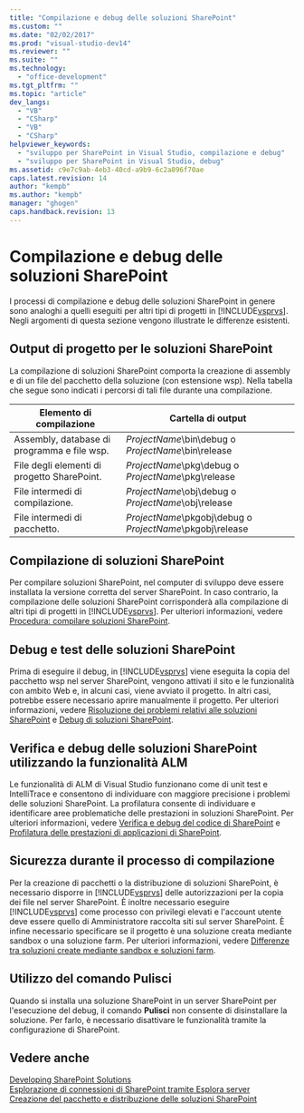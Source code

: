 ```yaml
---
title: "Compilazione e debug delle soluzioni SharePoint"
ms.custom: ""
ms.date: "02/02/2017"
ms.prod: "visual-studio-dev14"
ms.reviewer: ""
ms.suite: ""
ms.technology: 
  - "office-development"
ms.tgt_pltfrm: ""
ms.topic: "article"
dev_langs: 
  - "VB"
  - "CSharp"
  - "VB"
  - "CSharp"
helpviewer_keywords: 
  - "sviluppo per SharePoint in Visual Studio, compilazione e debug"
  - "sviluppo per SharePoint in Visual Studio, debug"
ms.assetid: c9e7c9ab-4eb3-40cd-a9b9-6c2a896f70ae
caps.latest.revision: 14
author: "kempb"
ms.author: "kempb"
manager: "ghogen"
caps.handback.revision: 13
---
```

# Compilazione e debug delle soluzioni SharePoint
  I processi di compilazione e debug delle soluzioni SharePoint in genere sono analoghi a quelli eseguiti per altri tipi di progetti in [!INCLUDE[vsprvs](../sharepoint/includes/vsprvs-md.md)].  Negli argomenti di questa sezione vengono illustrate le differenze esistenti.  
  
## Output di progetto per le soluzioni SharePoint  
 La compilazione di soluzioni SharePoint comporta la creazione di assembly e di un file del pacchetto della soluzione \(con estensione wsp\).  Nella tabella che segue sono indicati i percorsi di tali file durante una compilazione.  
  
|Elemento di compilazione|Cartella di output|  
|------------------------------|------------------------|  
|Assembly, database di programma e file wsp.|*ProjectName*\\bin\\debug o *ProjectName*\\bin\\release|  
|File degli elementi di progetto SharePoint.|*ProjectName*\\pkg\\debug o *ProjectName*\\pkg\\release|  
|File intermedi di compilazione.|*ProjectName*\\obj\\debug o *ProjectName*\\obj\\release|  
|File intermedi di pacchetto.|*ProjectName*\\pkgobj\\debug o *ProjectName*\\pkgobj\\release|  
  
## Compilazione di soluzioni SharePoint  
 Per compilare soluzioni SharePoint, nel computer di sviluppo deve essere installata la versione corretta del server SharePoint.  In caso contrario, la compilazione delle soluzioni SharePoint corrisponderà alla compilazione di altri tipi di progetti in [!INCLUDE[vsprvs](../sharepoint/includes/vsprvs-md.md)].  Per ulteriori informazioni, vedere [Procedura: compilare soluzioni SharePoint](../sharepoint/how-to-build-sharepoint-solutions.md).  
  
## Debug e test delle soluzioni SharePoint  
 Prima di eseguire il debug, in [!INCLUDE[vsprvs](../sharepoint/includes/vsprvs-md.md)] viene eseguita la copia del pacchetto wsp nel server SharePoint, vengono attivati il sito e le funzionalità con ambito Web e, in alcuni casi, viene avviato il progetto.  In altri casi, potrebbe essere necessario aprire manualmente il progetto.  Per ulteriori informazioni, vedere [Risoluzione dei problemi relativi alle soluzioni SharePoint](../sharepoint/troubleshooting-sharepoint-solutions.md) e [Debug di soluzioni SharePoint](../sharepoint/debugging-sharepoint-solutions.md).  
  
## Verifica e debug delle soluzioni SharePoint utilizzando la funzionalità ALM  
 Le funzionalità di ALM di Visual Studio funzionano come di unit test e IntelliTrace e consentono di individuare con maggiore precisione i problemi delle soluzioni SharePoint.  La profilatura consente di individuare e identificare aree problematiche delle prestazioni in soluzioni SharePoint.  Per ulteriori informazioni, vedere [Verifica e debug del codice di SharePoint](../sharepoint/verifying-and-debugging-sharepoint-code.md) e [Profilatura delle prestazioni di applicazioni di SharePoint](../sharepoint/profiling-the-performance-of-sharepoint-applications.md).  
  
## Sicurezza durante il processo di compilazione  
 Per la creazione di pacchetti o la distribuzione di soluzioni SharePoint, è necessario disporre in [!INCLUDE[vsprvs](../sharepoint/includes/vsprvs-md.md)] delle autorizzazioni per la copia dei file nel server SharePoint.  È inoltre necessario eseguire [!INCLUDE[vsprvs](../sharepoint/includes/vsprvs-md.md)] come processo con privilegi elevati e l'account utente deve essere quello di Amministratore raccolta siti sul server SharePoint.  È infine necessario specificare se il progetto è una soluzione creata mediante sandbox o una soluzione farm.  Per ulteriori informazioni, vedere [Differenze tra soluzioni create mediante sandbox e soluzioni farm](../sharepoint/differences-between-sandboxed-and-farm-solutions.md).  
  
## Utilizzo del comando Pulisci  
 Quando si installa una soluzione SharePoint in un server SharePoint per l'esecuzione del debug, il comando **Pulisci** non consente di disinstallare la soluzione.  Per farlo, è necessario disattivare le funzionalità tramite la configurazione di SharePoint.  
  
## Vedere anche  
 [Developing SharePoint Solutions](../sharepoint/developing-sharepoint-solutions.md)   
 [Esplorazione di connessioni di SharePoint tramite Esplora server](../sharepoint/browsing-sharepoint-connections-using-server-explorer.md)   
 [Creazione del pacchetto e distribuzione delle soluzioni SharePoint](../sharepoint/packaging-and-deploying-sharepoint-solutions.md)  
  
  